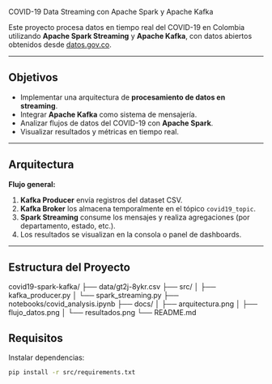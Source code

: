 COVID-19 Data Streaming con Apache Spark y Apache Kafka

Este proyecto procesa datos en tiempo real del COVID-19 en Colombia utilizando **Apache Spark Streaming** y **Apache Kafka**, con datos abiertos obtenidos desde [datos.gov.co](https://www.datos.gov.co/resource/gt2j-8ykr.csv).

---

## Objetivos

- Implementar una arquitectura de **procesamiento de datos en streaming**.  
- Integrar **Apache Kafka** como sistema de mensajería.  
- Analizar flujos de datos del COVID-19 con **Apache Spark**.  
- Visualizar resultados y métricas en tiempo real.

---

## Arquitectura

**Flujo general:**
1. **Kafka Producer** envía registros del dataset CSV.
2. **Kafka Broker** los almacena temporalmente en el tópico `covid19_topic`.
3. **Spark Streaming** consume los mensajes y realiza agregaciones (por departamento, estado, etc.).
4. Los resultados se visualizan en la consola o panel de dashboards.

---

## Estructura del Proyecto
covid19-spark-kafka/
├── data/gt2j-8ykr.csv
├── src/
│ ├── kafka_producer.py
│ └── spark_streaming.py
├── notebooks/covid_analysis.ipynb
├── docs/
│ ├── arquitectura.png
│ ├── flujo_datos.png
│ └── resultados.png
└── README.md

## Requisitos

Instalar dependencias:

```bash
pip install -r src/requirements.txt

